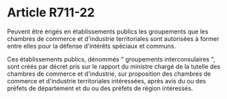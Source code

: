 # Article R711-22

Peuvent être érigés en établissements publics les groupements que les chambres de commerce et d'industrie territoriales sont autorisées à former entre elles pour la défense d'intérêts spéciaux et communs.

Ces établissements publics, dénommés " groupements interconsulaires ", sont créés par décret pris sur le rapport du ministre chargé de la tutelle des chambres de commerce et d'industrie, sur proposition des chambres de commerce et d'industrie territoriales intéressées, après avis du ou des préfets de département et du ou des préfets de région intéressés.
